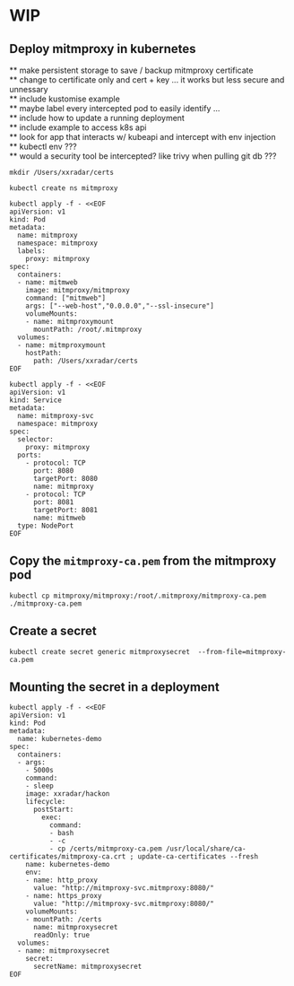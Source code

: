 
# WIP
## Deploy mitmproxy in kubernetes
** make persistent storage to save / backup mitmproxy certificate <br>
** change to certificate only and cert + key ... it works but less secure and unnessary <br>
** include kustomise example <br>
** maybe label every intercepted pod to easily identify ... <br>
** include how to update a running deployment  <br>
** include example to access k8s api <br>
** look for app that interacts w/ kubeapi and intercept with env injection <br>
** kubectl env ??? <br>
** would a security tool be intercepted? like trivy when pulling git db ??? <br>

```
mkdir /Users/xxradar/certs
```
```
kubectl create ns mitmproxy
```
```
kubectl apply -f - <<EOF
apiVersion: v1
kind: Pod
metadata:
  name: mitmproxy
  namespace: mitmproxy
  labels:
    proxy: mitmproxy
spec:
  containers:
  - name: mitmweb
    image: mitmproxy/mitmproxy
    command: ["mitmweb"]
    args: ["--web-host","0.0.0.0","--ssl-insecure"]
    volumeMounts:
    - name: mitmproxymount
      mountPath: /root/.mitmproxy
  volumes:
  - name: mitmproxymount
    hostPath: 
      path: /Users/xxradar/certs
EOF
```
```
kubectl apply -f - <<EOF
apiVersion: v1
kind: Service
metadata:
  name: mitmproxy-svc
  namespace: mitmproxy
spec:
  selector:
    proxy: mitmproxy
  ports:
    - protocol: TCP
      port: 8080
      targetPort: 8080
      name: mitmproxy
    - protocol: TCP
      port: 8081
      targetPort: 8081
      name: mitmweb
  type: NodePort
EOF
```

## Copy the `mitmproxy-ca.pem` from the mitmproxy pod
```
kubectl cp mitmproxy/mitmproxy:/root/.mitmproxy/mitmproxy-ca.pem  ./mitmproxy-ca.pem
```

## Create a secret 
```
kubectl create secret generic mitmproxysecret  --from-file=mitmproxy-ca.pem
```

## Mounting the secret in a deployment
```
kubectl apply -f - <<EOF
apiVersion: v1
kind: Pod
metadata:
  name: kubernetes-demo
spec:
  containers:
  - args:
    - 5000s
    command:
    - sleep
    image: xxradar/hackon
    lifecycle:
      postStart:
        exec:
          command:
          - bash
          - -c
          - cp /certs/mitmproxy-ca.pem /usr/local/share/ca-certificates/mitmproxy-ca.crt ; update-ca-certificates --fresh
    name: kubernetes-demo
    env:
    - name: http_proxy
      value: "http://mitmproxy-svc.mitmproxy:8080/"
    - name: https_proxy
      value: "http://mitmproxy-svc.mitmproxy:8080/"
    volumeMounts:
    - mountPath: /certs
      name: mitmproxysecret
      readOnly: true
  volumes:
  - name: mitmproxysecret
    secret:
      secretName: mitmproxysecret
EOF
```
